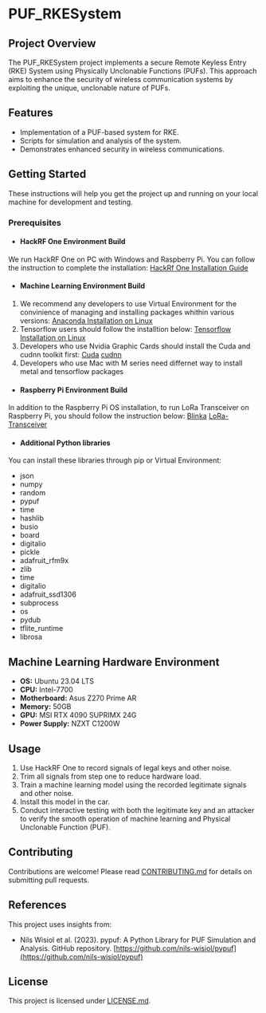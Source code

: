 
# PUF_RKESystem

## Project Overview
The PUF_RKESystem project implements a secure Remote Keyless Entry (RKE) System using Physically Unclonable Functions (PUFs). This approach aims to enhance the security of wireless communication systems by exploiting the unique, unclonable nature of PUFs.

## Features
- Implementation of a PUF-based system for RKE.
- Scripts for simulation and analysis of the system.
- Demonstrates enhanced security in wireless communications.

## Getting Started
These instructions will help you get the project up and running on your local machine for development and testing.

### Prerequisites
- #### HackRF One Environment Build
We run HackRF One on PC with Windows and Raspberry Pi. You can follow the instruction to complete the installation: [HackRf One Installation Guide](https://hackrf.readthedocs.io/en/latest/installing_hackrf_software.html?fbclid=IwAR3pvwzfmRGtWe3UFUfrN1YL7KmpVvhETajoP_9MeSHRMS5668RgjFfzu2I)
- #### Machine Learning Environment Build
1. We recommend any developers to use Virtual Environment for the convinience of managing and installing packages whithin various versions: [Anaconda Installation on Linux](https://docs.anaconda.com/free/anaconda/install/linux/)
2. Tensorflow users should follow the installtion below: [Tensorflow Installation on Linux](https://www.tensorflow.org/lite/guide/python?fbclid=IwAR1atvxRhZ50hvUqw4LsZ7c6DscRYJ4AO43Y9VnlP6mlmXhv3hnYTFDXGpE)
3. Developers who use Nvidia Graphic Cards should install the Cuda and cudnn toolkit first:
[Cuda](https://docs.nvidia.com/cuda/cuda-installation-guide-linux/index.html)
[cudnn](https://docs.nvidia.com/deeplearning/cudnn/install-guide/index.html)
4. Developers who use Mac with M series need differnet way to install metal and tensorflow packages
- #### Raspberry Pi Environment Build
In addition to the Raspberry Pi OS installation, to run LoRa Transceiver on Raspberry Pi, you should follow the instruction below: [Blinka](https://learn.adafruit.com/circuitpython-on-raspberrypi-linux/installing-circuitpython-on-raspberry-pi?fbclid=IwAR1B2d9Qf-4O9lRhFzS0N-B4NCXTMicfNOJ8ytc9hmf_QhU1tzEYn_HYqrg) [LoRa-Transceiver](https://learn.adafruit.com/adafruit-radio-bonnets/rfm9x-raspberry-pi-setup?fbclid=IwAR2l9JohbWHMphtdv4GU2kKuiA9427leZGG_OUh2MvQEcf4FuPfyeQ0Om9M)
- #### Additional Python libraries 
You can install these libraries through pip or Virtual Environment:
- json
- numpy
- random
- pypuf
- time
- hashlib
- busio
- board
- digitalio
- pickle
- adafruit_rfm9x
- zlib
- time
- digitalio
- adafruit_ssd1306
- subprocess
- os
- pydub
- tflite_runtime
- librosa

## Machine Learning Hardware Environment
- **OS:** Ubuntu 23.04 LTS
- **CPU:** Intel-7700
- **Motherboard:** Asus Z270 Prime AR
- **Memory:** 50GB
- **GPU:** MSI RTX 4090 SUPRIMX 24G
- **Power Supply:** NZXT C1200W

## Usage
1. Use HackRF One to record signals of legal keys and other noise.
2. Trim all signals from step one to reduce hardware load.
3. Train a machine learning model using the recorded legitimate signals and other noise.
4. Install this model in the car.
5. Conduct interactive testing with both the legitimate key and an attacker to verify the smooth operation of machine learning and Physical Unclonable Function (PUF).


## Contributing
Contributions are welcome! Please read [CONTRIBUTING.md](#) for details on submitting pull requests.

## References
This project uses insights from:
- Nils Wisiol et al. (2023). pypuf: A Python Library for PUF Simulation and Analysis. GitHub repository. [https://github.com/nils-wisiol/pypuf](https://github.com/nils-wisiol/pypuf)

## License
This project is licensed under [LICENSE.md](LICENSE.md).
